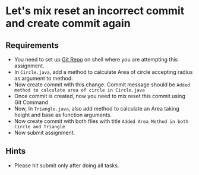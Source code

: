 # Let's mix reset an incorrect commit and create commit again

## Requirements

 - You need to set up [Git Repo](https://github.com/ak-s-0723/Assignment2) on shell where you are attempting this assignment.
 - In `Circle.java`, add a method to calculate Area of circle accepting radius as argument to method.
 - Now create commit with this change. Commit message should be `Added method to calculate area of circle in Circle.java`
 - Once commit is created, now you need to mix reset this commit using Git Command
 - Now, In `Triangle.java`, also add method to calculate an Area taking height and base as function arguments.
 - Now create commit with both files with title `Added Area Method in both Circle and Triangle`
 - Now submit assignment.

## Hints
 - Please hit submit only after doing all tasks.